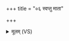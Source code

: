 +++
title = "०६ स्वप्तु माता"

+++
<details><summary>मूलम् (VS)</summary>

स्वप्तु॑ मा॒ता स्वप्तु॑ पि॒ता स्वप्तु॒ श्वा स्वप्तु॑ वि॒श्पतिः॑।  
स्वप॑न्त्वस्यै ज्ञा॒तयः॒ स्वप्त्व॒यम॒भितो॒ जनः॑ ॥
</details>
